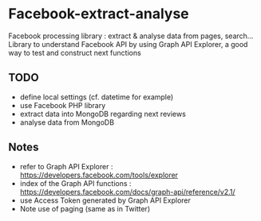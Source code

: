 # Facebook-extract-analyse

Facebook processing library : extract & analyse data from pages, search...
Library to understand Facebook API by using Graph API Explorer, a good way to test and construct next functions

## TODO

- define local settings (cf. datetime for example)
- use Facebook PHP library
- extract data into MongoDB regarding next reviews
- analyse data from MongoDB

## Notes

- refer to Graph API Explorer : https://developers.facebook.com/tools/explorer
- index of the Graph API functions : https://developers.facebook.com/docs/graph-api/reference/v2.1/
- use Access Token generated by Graph API Explorer
- Note use of paging (same as in Twitter)